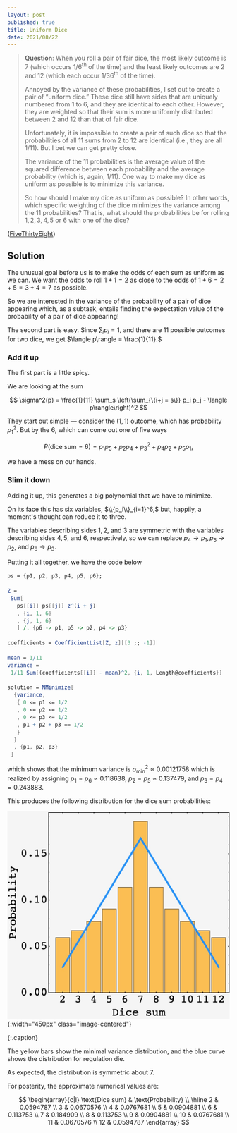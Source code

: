 ```yaml
---
layout: post
published: true
title: Uniform Dice
date: 2021/08/22
---
```


>**Question**: When you roll a pair of fair dice, the most likely outcome is $7$ (which occurs $1/6^\text{th}$ of the time) and the least likely outcomes are 2 and 12 (which each occur $1/36^\text{th}$ of the time).
>
>Annoyed by the variance of these probabilities, I set out to create a pair of “uniform dice.” These dice still have sides that are uniquely numbered from $1$ to $6,$ and they are identical to each other. However, they are weighted so that their sum is more uniformly distributed between $2$ and $12$ than that of fair dice.
>
>Unfortunately, it is impossible to create a pair of such dice so that the probabilities of all $11$ sums from $2$ to $12$ are identical (i.e., they are all $1/11$). But I bet we can get pretty close.
>
>The variance of the $11$ probabilities is the average value of the squared difference between each probability and the average probability (which is, again, $1/11$). One way to make my dice as uniform as possible is to minimize this variance.
>
>So how should I make my dice as uniform as possible? In other words, which specific weighting of the dice minimizes the variance among the $11$ probabilities? That is, what should the probabilities be for rolling $1, 2, 3, 4, 5$ or $6$ with one of the dice?

<!--more-->

([FiveThirtyEight](https://fivethirtyeight.com/features/can-you-catch-the-cricket/))

## Solution

The unusual goal before us is to make the odds of each sum as uniform as we can. We want the odds to roll $1+1=2$ as close to the odds of $1+6=2+5=3+4=7$ as possible. 

So we are interested in the variance of the probability of a pair of dice appearing which, as a subtask, entails finding the expectation value of the probability of a pair of dice appearing!

The second part is easy. Since $\sum_i p_i = 1,$ and there are $11$ possible outcomes for two dice, we get $\langle p\rangle = \frac{1}{11}.$ 

### Add it up

The first part is a little spicy. 

We are looking at the sum 

$$
\sigma^2(p) = \frac{1}{11} \sum_s \left(\sum_{\{i+j = s\}} p_i p_j - \langle p\rangle\right)^2
$$

They start out simple — consider the $\left(1,1\right)$ outcome, which has probability $p_1^2.$ But by the $6$, which can come out one of five ways 

$$P(\text{dice sum} = 6) = p_1p_5 + p_2p_4 + p_3^2 + p_4p_2 + p_5p_1, $$ 

we have a mess on our hands.

### Slim it down

Adding it up, this generates a big polynomial that we have to minimize. 

On its face this has six variables, $\\{p_i\\}_{i=1}^6,$ but, happily, a moment's thought can reduce it to three. 

The variables describing sides $1, 2,$ and $3$ are symmetric with the variables describing sides $4, 5,$ and $6,$ respectively, so we can replace $p_4\rightarrow p_1, p_5\rightarrow p_2,$ and $p_6\rightarrow p_3.$ 

Putting it all together, we have the code below

```mathematica
ps = {p1, p2, p3, p4, p5, p6};

Z =
 Sum[
   ps[[i]] ps[[j]] z^(i + j)
   , {i, 1, 6}
   , {j, 1, 6}
   ] /. {p6 -> p1, p5 -> p2, p4 -> p3}

coefficients = CoefficientList[Z, z][[3 ;; -1]]

mean = 1/11
variance =
 1/11 Sum[(coefficients[[i]] - mean)^2, {i, 1, Length@coefficients}]

solution = NMinimize[
  {variance,
   { 0 <= p1 <= 1/2
   , 0 <= p2 <= 1/2
   , 0 <= p3 <= 1/2
   , p1 + p2 + p3 == 1/2
   }
  }
  , {p1, p2, p3}
 ]
```

which shows that the minimum variance is $\sigma^2_\text{min}\approx 0.00121758$ which is realized by assigning $p_1=p_6\approx 0.118638,$ $p_2=p_5\approx 0.137479,$ and $p_3=p_4=0.243883.$ 

This produces the following distribution for the dice sum probabilities:

![](/img/2021-08-22-uniform-dice-distribution-overlay.JPG){:width="450px" class="image-centered"}

{:.caption}

The yellow bars show the minimal variance distribution, and the blue curve shows the distribution for regulation die.

As expected, the distribution is symmetric about $7.$

For posterity, the approximate numerical values are:

$$
\begin{array}{c|l}
\text{Dice sum} & \text{Probability} \\ \hline
2	& 0.0594787 \\
3	& 0.0670576 \\
4	& 0.0767681 \\
5	& 0.0904881 \\
6	& 0.113753 \\
7	& 0.184909 \\
8	& 0.113753 \\
9	& 0.0904881 \\
10	& 0.0767681 \\
11	& 0.0670576 \\
12	& 0.0594787
\end{array}
$$

<br>

